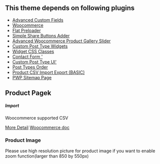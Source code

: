 ## This theme depends on following plugins

   <ul>
      <li><a href="https://wordpress.org/plugins/advanced-custom-fields/">Advanced Custom Fields</a></li>
      <li><a href="https://wordpress.org/plugins/woocommerce/">Woocommerce</a></li>
      <li><a href="https://wordpress.org/plugins/flat-preloader/">Flat Preloader</a></li>
      <li> <a href="https://wordpress.org/plugins/simple-share-buttons-adder/">Simple Share Buttons Adder</a></li>
      <li> <a href="https://wordpress.org/plugins/advanced-woocommerce-product-gallery-slider/">Advanced Woocommerce Product Gallery Slider</a></li>
      <li> <a href="https://wordpress.org/plugins/custom-post-type-widgets/">Custom Post Type Widgets</a></li>   
      <li> <a href="https://wordpress.org/plugins/widget-css-classes/">Widget CSS Classes</a></li>   
      <li> <a href="http://medproducts.goopter.com/wp-admin/plugin-install.php?tab=plugin-information&plugin=contact-form-7&TB_iframe=true&width=600&height=550">Contact Form '</a></li>   
      <li> <a href="http://medproducts.goopter.com/wp-admin/plugin-install.php?tab=plugin-information&plugin=custom-post-type-ui&TB_iframe=true&width=600&height=550">Custom Post Type UI'</a></li>   
      <li> <a href="http://medproducts.goopter.com/wp-admin/plugin-install.php?tab=plugin-information&plugin=post-types-order&TB_iframe=true&width=600&height=550">Post Types Order</a></li>   
      <li> <a href="http://medproducts.goopter.com/wp-admin/plugin-install.php?tab=plugin-information&plugin=product-import-export-for-woo&TB_iframe=true&width=600&height=550">Product CSV Import Export (BASIC)</a></li>   
      <li> <a href="http://medproducts.goopter.com/wp-admin/plugin-install.php?tab=plugin-information&plugin=wp-sitemap-page&TB_iframe=true&width=600&height=550">PWP Sitemap Page</a></li>   
      
   </ul>

## Product Pagek
<h5>Import</h5>
<p>Woocommerce supported CSV</p>

<a href="https://docs.google.com/document/d/1huk0tVbYWsV4O1snUDFiLjzbt3cp5qd0SEX0UqNtM-U/edit?usp=sharing">More Detail</a>
<a href="https://docs.woocommerce.com/document/product-csv-import-suite-importing-products/">Woocommerce doc</a>


### Product Image

<p>Please use high resolution picture for product image if you want to enable zoom function(larger than 850 by 550px)</p>
